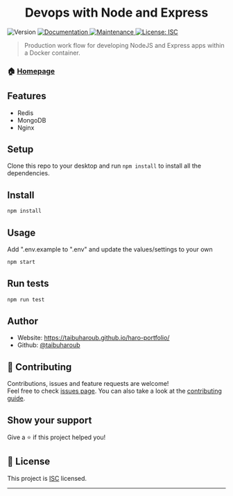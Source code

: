 <h1 align="center">Devops with Node and Express</h1>
<p>
  <img alt="Version" src="https://img.shields.io/badge/version-1.0.0-blue.svg?cacheSeconds=2592000" />
  <a href="https://github.com/taibuharoub/devops-with-node#readme" target="_blank">
    <img alt="Documentation" src="https://img.shields.io/badge/documentation-yes-brightgreen.svg" />
  </a>
  <a href="https://github.com/taibuharoub/devops-with-node/graphs/commit-activity" target="_blank">
    <img alt="Maintenance" src="https://img.shields.io/badge/Maintained%3F-yes-green.svg" />
  </a>
  <a href="https://github.com/taibuharoub/devops-with-node/blob/master/LICENSE" target="_blank">
    <img alt="License: ISC" src="https://img.shields.io/github/license/taibuharoub/devops-with-node" />
  </a>
</p>

> Production work flow for developing NodeJS and Express apps within a Docker container.

### 🏠 [Homepage](https://github.com/taibuharoub/devops-with-node#readme)

## Features
- Redis 
- MongoDB
- Nginx

## Setup
Clone this repo to your desktop and run `npm install` to install all the dependencies.

## Install

```sh
npm install
```

## Usage

Add ".env.example to ".env" and update the values/settings to your own


```sh
npm start
```

## Run tests

```sh
npm run test
```

## Author

* Website: https://taibuharoub.github.io/haro-portfolio/
* Github: [@taibuharoub](https://github.com/taibuharoub)

## 🤝 Contributing

Contributions, issues and feature requests are welcome!<br />Feel free to check [issues page](https://github.com/taibuharoub/devops-with-node/issues). You can also take a look at the [contributing guide](https://github.com/taibuharoub/devops-with-node/blob/master/CONTRIBUTING.md).

## Show your support

Give a ⭐️ if this project helped you!

## 📝 License

This project is [ISC](https://github.com/taibuharoub/devops-with-node/blob/master/LICENSE) licensed.

***
